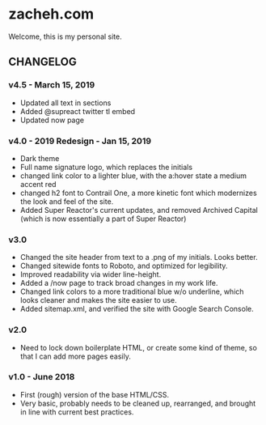 # zacheh.com

Welcome, this is my personal site.

## CHANGELOG

### v4.5 - March 15, 2019
- Updated all text in sections
- Added @supreact twitter tl embed
- Updated now page


### v4.0 - 2019 Redesign - Jan 15, 2019
- Dark theme
- Full name signature logo, which replaces the initials
- changed link color to a lighter blue, with the a:hover state a medium accent red
- changed h2 font to Contrail One, a more kinetic font which modernizes the look and feel of the site.
- Added Super Reactor's current updates, and removed Archived Capital (which is now essentially a part of Super Reactor)

### v3.0

- Changed the site header from text to a .png of my initials. Looks better.
- Changed sitewide fonts to Roboto, and optimized for legibility.
- Improved readability via wider line-height.
- Added a /now page to track broad changes in my work life. 
- Changed link colors to a more traditional blue w/o underline, which looks cleaner and makes the site easier to use.
- Added sitemap.xml, and verified the site with Google Search Console.

### v2.0

- Need to lock down boilerplate HTML, or create some kind of theme, so that I can add more pages easily. 

### v1.0 - June 2018

- First (rough) version of the base HTML/CSS.
- Very basic, probably needs to be cleaned up, rearranged, and brought in line with current best practices.

